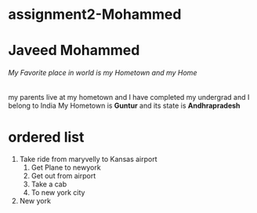 # assignment2-Mohammed
# Javeed Mohammed
###### My Favorite place in world is my Hometown and my Home
my parents live at my hometown and I have completed my undergrad and I belong to India 
My Hometown is **Guntur** and its state is **Andhrapradesh**

# ordered list

1. Take ride from maryvelly to Kansas airport
    1. Get Plane to newyork
    2. Get out from airport 
    3. Take a cab 
    4. To new york city 
2. New york

